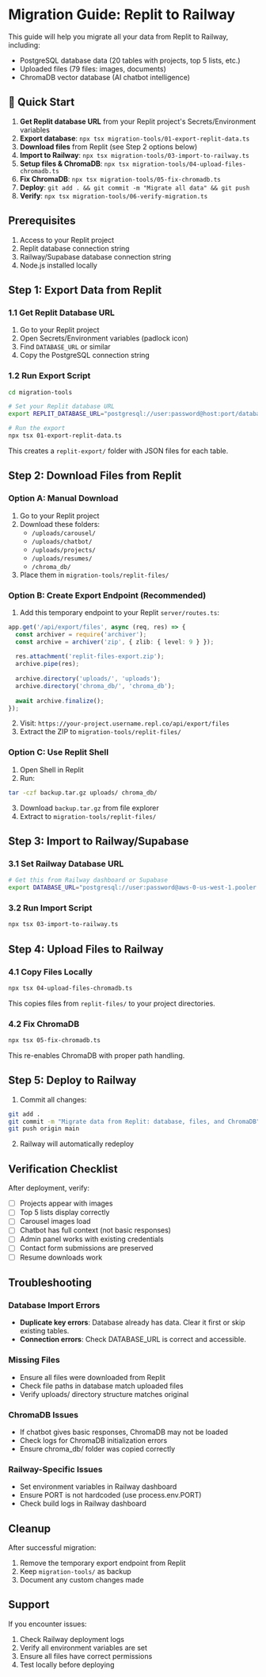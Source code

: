 # Migration Guide: Replit to Railway

This guide will help you migrate all your data from Replit to Railway, including:
- PostgreSQL database data (20 tables with projects, top 5 lists, etc.)
- Uploaded files (79 files: images, documents)
- ChromaDB vector database (AI chatbot intelligence)

## 🚀 Quick Start

1. **Get Replit database URL** from your Replit project's Secrets/Environment variables
2. **Export database**: `npx tsx migration-tools/01-export-replit-data.ts`
3. **Download files** from Replit (see Step 2 options below)
4. **Import to Railway**: `npx tsx migration-tools/03-import-to-railway.ts`
5. **Setup files & ChromaDB**: `npx tsx migration-tools/04-upload-files-chromadb.ts`
6. **Fix ChromaDB**: `npx tsx migration-tools/05-fix-chromadb.ts`
7. **Deploy**: `git add . && git commit -m "Migrate all data" && git push`
8. **Verify**: `npx tsx migration-tools/06-verify-migration.ts`

## Prerequisites

1. Access to your Replit project
2. Replit database connection string
3. Railway/Supabase database connection string
4. Node.js installed locally

## Step 1: Export Data from Replit

### 1.1 Get Replit Database URL
1. Go to your Replit project
2. Open Secrets/Environment variables (padlock icon)
3. Find `DATABASE_URL` or similar
4. Copy the PostgreSQL connection string

### 1.2 Run Export Script
```bash
cd migration-tools

# Set your Replit database URL
export REPLIT_DATABASE_URL="postgresql://user:password@host:port/database"

# Run the export
npx tsx 01-export-replit-data.ts
```

This creates a `replit-export/` folder with JSON files for each table.

## Step 2: Download Files from Replit

### Option A: Manual Download
1. Go to your Replit project
2. Download these folders:
   - `/uploads/carousel/`
   - `/uploads/chatbot/`
   - `/uploads/projects/`
   - `/uploads/resumes/`
   - `/chroma_db/`
3. Place them in `migration-tools/replit-files/`

### Option B: Create Export Endpoint (Recommended)
1. Add this temporary endpoint to your Replit `server/routes.ts`:

```typescript
app.get('/api/export/files', async (req, res) => {
  const archiver = require('archiver');
  const archive = archiver('zip', { zlib: { level: 9 } });
  
  res.attachment('replit-files-export.zip');
  archive.pipe(res);
  
  archive.directory('uploads/', 'uploads');
  archive.directory('chroma_db/', 'chroma_db');
  
  await archive.finalize();
});
```

2. Visit: `https://your-project.username.repl.co/api/export/files`
3. Extract the ZIP to `migration-tools/replit-files/`

### Option C: Use Replit Shell
1. Open Shell in Replit
2. Run:
```bash
tar -czf backup.tar.gz uploads/ chroma_db/
```
3. Download `backup.tar.gz` from file explorer
4. Extract to `migration-tools/replit-files/`

## Step 3: Import to Railway/Supabase

### 3.1 Set Railway Database URL
```bash
# Get this from Railway dashboard or Supabase
export DATABASE_URL="postgresql://user:password@aws-0-us-west-1.pooler.supabase.com:6543/postgres"
```

### 3.2 Run Import Script
```bash
npx tsx 03-import-to-railway.ts
```

## Step 4: Upload Files to Railway

### 4.1 Copy Files Locally
```bash
npx tsx 04-upload-files-chromadb.ts
```

This copies files from `replit-files/` to your project directories.

### 4.2 Fix ChromaDB
```bash
npx tsx 05-fix-chromadb.ts
```

This re-enables ChromaDB with proper path handling.

## Step 5: Deploy to Railway

1. Commit all changes:
```bash
git add .
git commit -m "Migrate data from Replit: database, files, and ChromaDB"
git push origin main
```

2. Railway will automatically redeploy

## Verification Checklist

After deployment, verify:
- [ ] Projects appear with images
- [ ] Top 5 lists display correctly
- [ ] Carousel images load
- [ ] Chatbot has full context (not basic responses)
- [ ] Admin panel works with existing credentials
- [ ] Contact form submissions are preserved
- [ ] Resume downloads work

## Troubleshooting

### Database Import Errors
- **Duplicate key errors**: Database already has data. Clear it first or skip existing tables.
- **Connection errors**: Check DATABASE_URL is correct and accessible.

### Missing Files
- Ensure all files were downloaded from Replit
- Check file paths in database match uploaded files
- Verify uploads/ directory structure matches original

### ChromaDB Issues
- If chatbot gives basic responses, ChromaDB may not be loaded
- Check logs for ChromaDB initialization errors
- Ensure chroma_db/ folder was copied correctly

### Railway-Specific Issues
- Set environment variables in Railway dashboard
- Ensure PORT is not hardcoded (use process.env.PORT)
- Check build logs in Railway dashboard

## Cleanup

After successful migration:
1. Remove the temporary export endpoint from Replit
2. Keep `migration-tools/` as backup
3. Document any custom changes made

## Support

If you encounter issues:
1. Check Railway deployment logs
2. Verify all environment variables are set
3. Ensure all files have correct permissions
4. Test locally before deploying